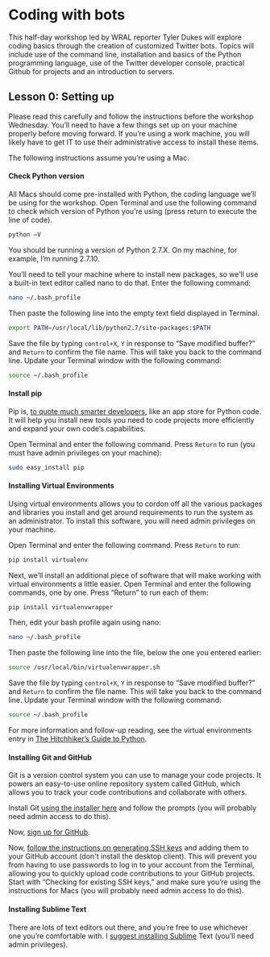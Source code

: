 # Coding with bots

This half-day workshop led by WRAL reporter Tyler Dukes will explore coding basics through the creation of customized Twitter bots. Topics will include use of the command line, installation and basics of the Python programming language, use of the Twitter developer console, practical Github for projects and an introduction to servers.

## Lesson 0: Setting up

Please read this carefully and follow the instructions before the workshop Wednesday. You’ll need to have a few things set up on your machine properly before moving forward. If you’re using a work machine, you will likely have to get IT to use their administrative access to install these items.

The following instructions assume you’re using a Mac.

#### Check Python version

All Macs should come pre-installed with Python, the coding language we’ll be using for the workshop. Open Terminal and use the following command to check which version of Python you’re using (press return to execute the line of code).

```bash
python –V
```

You should be running a version of Python 2.7.X. On my machine, for example, I’m running 2.7.10.

You’ll need to tell your machine where to install new packages, so we’ll use a built-in text editor called nano to do that. Enter the following command:

```bash
nano ~/.bash_profile
```

Then paste the following line into the empty text field displayed in Terminal.

```bash
export PATH=/usr/local/lib/python2.7/site-packages:$PATH
```

Save the file by typing ```control+X```, ```Y``` in response to “Save modified buffer?” and ```Return``` to confirm the file name. This will take you back to the command line. Update your Terminal window with the following command:

```bash
source ~/.bash_profile
```

#### Install pip
Pip is, [to quote much smarter developers](http://blog.apps.npr.org/2013/06/06/how-to-setup-a-developers-environment.html), like an app store for Python code. It will help you install new tools you need to code projects more efficiently and expand your own code’s capabilities.

Open Terminal and enter the following command. Press ```Return``` to run (you must have admin privileges on your machine):

```bash
sudo easy_install pip
```

#### Installing Virtual Environments

Using virtual environments allows you to cordon off all the various packages and libraries you install and get around requirements to run the system as an administrator. To install this software, you will need admin privileges on your machine.

Open Terminal and enter the following command. Press ```Return``` to run:

```bash
pip install virtualenv
```

Next, we’ll install an additional piece of software that will make working with virtual environments a little easier. Open Terminal and enter the following commands, one by one. Press “Return” to run each of them:

```bash
pip install virtualenvwrapper
```

Then, edit your bash profile again using nano:

```bash
nano ~/.bash_profile
```

Then paste the following line into the file, below the one you entered earlier:

```bash
source /usr/local/bin/virtualenvwrapper.sh
```

Save the file by typing ```control+X```, ```Y``` in response to “Save modified buffer?” and ```Return``` to confirm the file name. This will take you back to the command line. Update your Terminal window with the following command:

```bash
source ~/.bash_profile
```

For more information and follow-up reading, see the virtual environments entry in [The Hitchhiker’s Guide to Python](http://docs.python-guide.org/en/latest/dev/virtualenvs/).

#### Installing Git and GitHub

Git is a version control system you can use to manage your code projects. It powers an easy-to-use online repository system called GitHub, which allows you to track your code contributions and collaborate with others.

Install Git [using the installer here](https://git-scm.com/download/mac) and follow the prompts (you will probably need admin access to do this).

Now, [sign up for GitHub](https://github.com/join).

Now, [follow the instructions on generating SSH keys](https://help.github.com/articles/generating-an-ssh-key/) and adding them to your GitHub account (don't install the desktop client). This will prevent you from having to use passwords to log in to your account from the Terminal, allowing you to quickly upload code contributions to your GitHub projects. Start with “Checking for existing SSH keys,” and make sure you’re using the instructions for Macs (you will probably need admin access to do this).

#### Installing Sublime Text
There are lots of text editors out there, and you’re free to use whichever one you’re comfortable with. I [suggest installing Sublime](https://www.sublimetext.com/) Text (you’ll need admin privileges). 